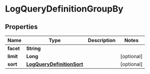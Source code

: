 

# LogQueryDefinitionGroupBy

## Properties

Name | Type | Description | Notes
------------ | ------------- | ------------- | -------------
**facet** | **String** |  | 
**limit** | **Long** |  |  [optional]
**sort** | [**LogQueryDefinitionSort**](LogQueryDefinitionSort.md) |  |  [optional]



